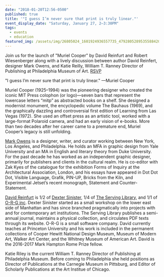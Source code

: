 ```yaml
---
date: "2018-01-20T12:56-0500"
published: true
title: '"I guess I’m never sure that print is truly linear."'
event_display_date: "Saturday, January 27, 2–3:30PM"
tags:
  - events
  - education
featured_img: /assets/img/26805024_1601924936557735_4792805289535588420_n.jpg
---
```


Join us for the launch of "Muriel Cooper" by David Reinfurt and Robert Wiesenberger along with a lively discussion between author David Reinfert, designer Mark Owens, and Katie Reilly, William T. Ranney Director of Publishing at Philadelphia Museum of Art. [RSVP](https://www.facebook.com/events/191290224948844/?notif_t=plan_user_joined&notif_id=1516459366897379)

"I guess I’m never sure that print is truly linear." —Muriel Cooper

Muriel Cooper (1925–1994) was the pioneering designer who created the iconic MIT Press colophon (or logo)—seven bars that represent the lowercase letters “mitp” as abstracted books on a shelf. She designed a modernist monument, the encyclopedic volume The Bauhaus (1969), and the graphically dazzling and controversial first edition of Learning from Las Vegas (1972). She used an offset press as an artistic tool, worked with a large-format Polaroid camera, and had an early vision of e-books. More than two decades after her career came to a premature end, Muriel Cooper’s legacy is still unfolding.

[Mark Owens](http://www.lifeofthemind.net/) is a designer, writer, and curator working between New York, Los Angeles, and Philadelphia. He holds an MFA in graphic design from Yale University and an MA in English and literary theory from Duke University. For the past decade he has worked as an independent graphic designer, primarily for publishers and clients in the cultural realm. He is co-editor with Zak Kyes of the catalogue for the exhibition Forms of Inquiry at the Architectural Association, London, and his essays have appeared in Dot Dot Dot, Visible Language, Grafik, PIN-UP, Bricks from the Kiln, and Experimental Jetset’s recent monograph, Statement and Counter-Statement.

[David Reinfurt](http://arts.princeton.edu/people/profiles/reinfurt/) is 1/2 of [Dexter Sinister](http://www.dextersinister.org/), 1/4 of [The Serving Library](http://www.servinglibrary.org/), and 1/1 of [O-R-G inc](http://www.o-r-g.com/). Dexter Sinister started as a small workshop on the lower east side of Manhattan and has since branched pragmatically into projects with and for contemporary art institutions. The Serving Library publishes a semi-annual journal, maintains a physical collection, and circulates PDF texts through its website. O-R-G is a small software company. David currently teaches at Princeton University and his work is included in the permanent collections of Cooper Hewitt National Design Museum, Museum of Modern Art, Walker Art Center, and the Whitney Museum of American Art. David is the 2016-2017 Mark Hampton Rome Prize fellow.

Katie Riley is the current William T. Ranney Director of Publishing at Philadelphia Museum. Before coming to Philadelphia she held positions as Director of Publications at the Carnegie Museum in Pittsburg, and Editor of Scholarly Publications at the Art Institue of Chicago.

